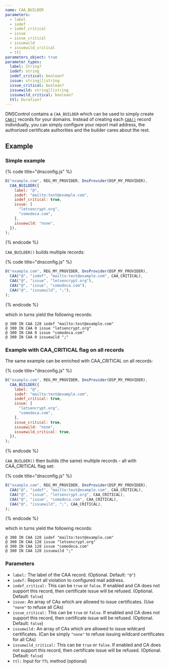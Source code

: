 ```yaml
---
name: CAA_BUILDER
parameters:
  - label
  - iodef
  - iodef_critical
  - issue
  - issue_critical
  - issuewild
  - issuewild_critical
  - ttl
parameters_object: true
parameter_types:
  label: string?
  iodef: string
  iodef_critical: boolean?
  issue: string[]|string
  issue_critical: boolean?
  issuewild: string[]|string
  issuewild_critical: boolean?
  ttl: Duration?
---
```


DNSControl contains a `CAA_BUILDER` which can be used to simply create
[`CAA()`](../domain-modifiers/CAA.md) records for your domains. Instead of creating each [`CAA()`](../domain-modifiers/CAA.md) record
individually, you can simply configure your report mail address, the
authorized certificate authorities and the builder cares about the rest.

## Example

### Simple example

{% code title="dnsconfig.js" %}
```javascript
D("example.com", REG_MY_PROVIDER, DnsProvider(DSP_MY_PROVIDER),
  CAA_BUILDER({
    label: "@",
    iodef: "mailto:test@example.com",
    iodef_critical: true,
    issue: [
      "letsencrypt.org",
      "comodoca.com",
    ],
    issuewild: "none",
  }),
);
```
{% endcode %}

`CAA_BUILDER()` builds multiple records:

{% code title="dnsconfig.js" %}
```javascript
D("example.com", REG_MY_PROVIDER, DnsProvider(DSP_MY_PROVIDER),
  CAA("@", "iodef", "mailto:test@example.com", CAA_CRITICAL),
  CAA("@", "issue", "letsencrypt.org"),
  CAA("@", "issue", "comodoca.com"),
  CAA("@", "issuewild", ";"),
);
```
{% endcode %}

which in turns yield the following records:

```text
@ 300 IN CAA 128 iodef "mailto:test@example.com"
@ 300 IN CAA 0 issue "letsencrypt.org"
@ 300 IN CAA 0 issue "comodoca.com"
@ 300 IN CAA 0 issuewild ";"
```

### Example with CAA_CRITICAL flag on all records

The same example can be enriched with CAA_CRITICAL on all records:

{% code title="dnsconfig.js" %}
```javascript
D("example.com", REG_MY_PROVIDER, DnsProvider(DSP_MY_PROVIDER),
  CAA_BUILDER({
    label: "@",
    iodef: "mailto:test@example.com",
    iodef_critical: true,
    issue: [
      "letsencrypt.org",
      "comodoca.com",
    ],
    issue_critical: true,
    issuewild: "none",
    issuewild_critical: true,
  }),
);
```
{% endcode %}

`CAA_BUILDER()` then builds (the same) multiple records - all with CAA_CRITICAL flag set:

{% code title="dnsconfig.js" %}
```javascript
D("example.com", REG_MY_PROVIDER, DnsProvider(DSP_MY_PROVIDER),
  CAA("@", "iodef", "mailto:test@example.com", CAA_CRITICAL),
  CAA("@", "issue", "letsencrypt.org", CAA_CRITICAL),
  CAA("@", "issue", "comodoca.com", CAA_CRITICAL),
  CAA("@", "issuewild", ";", CAA_CRITICAL),
);
```
{% endcode %}

which in turns yield the following records:

```text
@ 300 IN CAA 128 iodef "mailto:test@example.com"
@ 300 IN CAA 128 issue "letsencrypt.org"
@ 300 IN CAA 128 issue "comodoca.com"
@ 300 IN CAA 128 issuewild ";"
```

### Parameters

* `label:` The label of the CAA record. (Optional. Default: `"@"`)
* `iodef:` Report all violation to configured mail address.
* `iodef_critical:` This can be `true` or `false`. If enabled and CA does not support this record, then certificate issue will be refused. (Optional. Default: `false`)
* `issue:` An array of CAs which are allowed to issue certificates. (Use `"none"` to refuse all CAs)
* `issue_critical:` This can be `true` or `false`. If enabled and CA does not support this record, then certificate issue will be refused. (Optional. Default: `false`)
* `issuewild:` An array of CAs which are allowed to issue wildcard certificates. (Can be simply `"none"` to refuse issuing wildcard certificates for all CAs)
* `issuewild_critical:` This can be `true` or `false`. If enabled and CA does not support this record, then certificate issue will be refused. (Optional. Default: `false`)
* `ttl:` Input for `TTL` method (optional)
